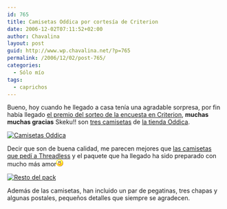 ```yaml
---
id: 765
title: Camisetas Oddica por cortesía de Criterion
date: 2006-12-02T07:11:52+02:00
author: Chavalina
layout: post
guid: http://www.wp.chavalina.net/?p=765
permalink: /2006/12/02/post-765/
categories:
  - Sólo mío
tags:
  - caprichos
---
```

Bueno, hoy cuando he llegado a casa ten&iacute;a una agradable sorpresa, por fin hab&iacute;a llegado <a href="http://www.criteriondg.info/wordpress/archives/2006/11/22/mini-encuesta-criterion-ii/" target="_blank">el premio del sorteo de la encuesta en Criterion</a>, **muchas muchas gracias** Skeku!! son <a href="http://flickr.com/photos/chavalina/tags/oddica/" target="_blank">tres camisetas</a> de <a href="http://www.oddica.com/catalog/shop.php" target="_blank">la tienda Oddica</a>.

<p class="imgcentro">
  <a href="http://www.flickr.com/photos/chavalina/311963939/" title="Photo Sharing"><img src="http://static.flickr.com/109/311963939_a7f691fcd4_m.jpg" width="240" height="180" alt="Camisetas Oddica" /></a>
</p>

Decir que son de buena calidad, me parecen mejores que <a href="http://chavalina.net/comentar.php?idpost=665" target="_blank">las camisetas que ped&iacute; a Threadless</a> y el paquete que ha llegado ha sido preparado con mucho más amor![emo](/imagenes/emoticonos/sonrisa.gif) 

<p class="imgcentro">
  <a href="http://www.flickr.com/photos/chavalina/311963944/" title="Photo Sharing"><img src="http://static.flickr.com/113/311963944_6e836e7c49_m.jpg" width="240" height="180" alt="Resto del pack" /></a>
</p>

Además de las camisetas, han incluido un par de pegatinas, tres chapas y algunas postales, peque&ntilde;os detalles que siempre se agradecen.